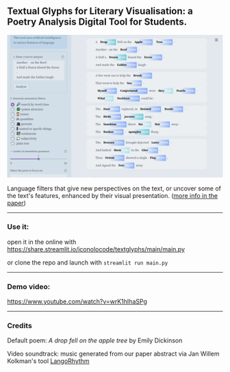 ##  Textual Glyphs for Literary Visualisation: a Poetry Analysis Digital Tool for Students.

![](screenshot.png)

Language filters that give new perspectives on the text, or uncover some of the text's features, enhanced by their visual presentation. ([more info in the paper](https://github.com/iconolocode/textglyphs/blob/main/textual-glyphs-for-literary-visualisation-a-poetry-analysis-digital-tool-for-students.pdf))

---
### Use it:

open it in the online with https://share.streamlit.io/iconolocode/textglyphs/main/main.py

or clone the repo and launch with `streamlit run main.py`

---
### Demo video:
https://www.youtube.com/watch?v=wrK1hIhaSPg

---
### Credits
Default poem: *A drop fell on the apple tree* by Emily Dickinson

Video soundtrack: music generated from our paper abstract via Jan Willem Kolkman's tool [LangoRhythm](https://kickthejetengine.com/langorhythm/)
